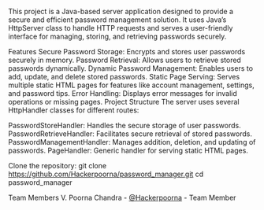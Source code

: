 This project is a Java-based server application designed to provide a secure and efficient password management solution. It uses Java’s HttpServer class to handle HTTP requests and serves a user-friendly interface for managing, storing, and retrieving passwords securely.

Features
Secure Password Storage: Encrypts and stores user passwords securely in memory.
Password Retrieval: Allows users to retrieve stored passwords dynamically.
Dynamic Password Management: Enables users to add, update, and delete stored passwords.
Static Page Serving: Serves multiple static HTML pages for features like account management, settings, and password tips.
Error Handling: Displays error messages for invalid operations or missing pages.
Project Structure
The server uses several HttpHandler classes for different routes:

PasswordStoreHandler: Handles the secure storage of user passwords.
PasswordRetrieveHandler: Facilitates secure retrieval of stored passwords.
PasswordManagementHandler: Manages addition, deletion, and updating of passwords.
PageHandler: Generic handler for serving static HTML pages.


Clone the repository:
git clone https://github.com/Hackerpoorna/password_manager.git
cd password_manager


Team Members
V. Poorna Chandra -  [@Hackerpoorna](https://github.com/Hackerpoorna) - Team Member
